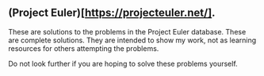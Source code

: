 ## (Project Euler)[https://projecteuler.net/].

These are solutions to the problems in the Project Euler database.
These are complete solutions. They are intended to show my work,
not as learning resources for others attempting the problems.

Do not look further if you are hoping to solve these problems yourself.
